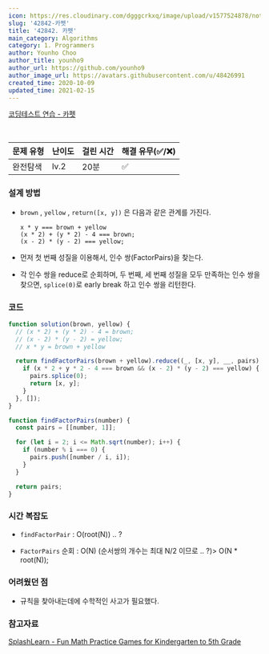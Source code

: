 ```yaml
---
icon: https://res.cloudinary.com/dgggcrkxq/image/upload/v1577524878/noticon/gzl7ru4i4vv3phyv34y3.png
slug: '42842-카펫'
title: '42842. 카펫'
main_category: Algorithms
category: 1. Programmers
author: Younho Choo
author_title: younho9
author_url: https://github.com/younho9
author_image_url: https://avatars.githubusercontent.com/u/48426991
created_time: 2020-10-09
updated_time: 2021-02-15
---
```


[코딩테스트 연습 - 카펫](https://programmers.co.kr/learn/courses/30/lessons/42842)

<br />

| 문제 유형 | 난이도 | 걸린 시간 | 해결 유무(✅/❌) |
| --------- | ------ | --------- | ---------------- |
| 완전탐색  | lv.2   | 20분      | ✅               |

### **설계 방법**

- `brown` , `yellow` , `return([x, y])` 은 다음과 같은 관계를 가진다.

  ```plain text
  x * y === brown + yellow
  (x * 2) + (y * 2) - 4 === brown;
  (x - 2) * (y - 2) === yellow;
  ```

- 먼저 첫 번째 성질을 이용해서, 인수 쌍(FactorPairs)을 찾는다.

- 각 인수 쌍을 reduce로 순회하며, 두 번째, 세 번째 성질을 모두 만족하는 인수 쌍을 찾으면, `splice(0)`로 early break 하고 인수 쌍을 리턴한다.

### 코드

```javascript
function solution(brown, yellow) {
  // (x * 2) + (y * 2) - 4 = brown;
  // (x - 2) * (y - 2) = yellow;
  // x * y = brown + yellow

  return findFactorPairs(brown + yellow).reduce((_, [x, y], __, pairs) => {
    if (x * 2 + y * 2 - 4 === brown && (x - 2) * (y - 2) === yellow) {
      pairs.splice(0);
      return [x, y];
    }
  }, []);
}

function findFactorPairs(number) {
  const pairs = [[number, 1]];

  for (let i = 2; i <= Math.sqrt(number); i++) {
    if (number % i === 0) {
      pairs.push([number / i, i]);
    }
  }

  return pairs;
}
```

### **시간 복잡도**

- `findFactorPair` : O(root(N)) .. ?

- `FactorPairs` 순회 : O(N) (순서쌍의 개수는 최대 N/2 이므로 .. ?)> O(N \* root(N));

### **어려웠던 점**

- 규칙을 찾아내는데에 수학적인 사고가 필요했다.

### **참고자료**

[SplashLearn - Fun Math Practice Games for Kindergarten to 5th Grade](https://www.splashlearn.com/math-vocabulary/fractions/factor-pairs)
